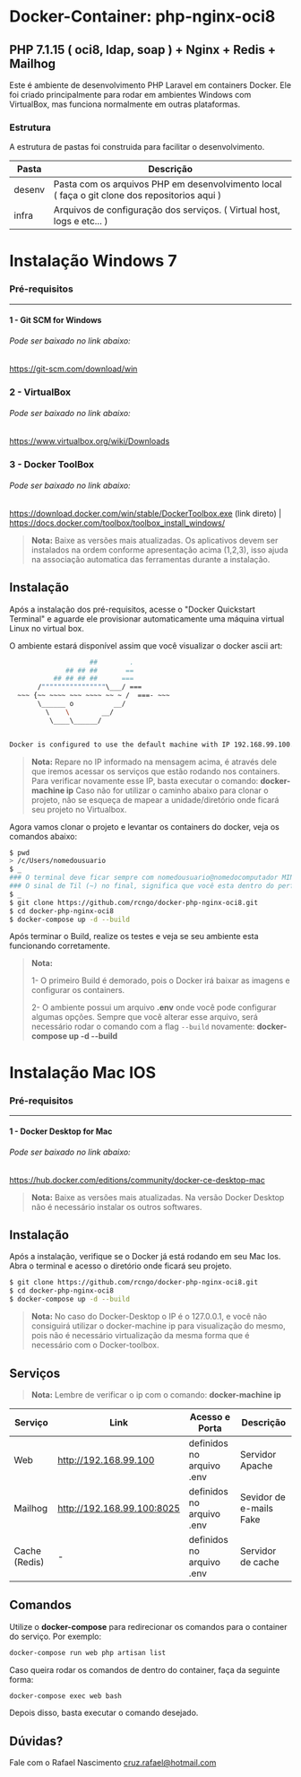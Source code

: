 # Docker-Container: php-nginx-oci8

## PHP 7.1.15 ( oci8, ldap, soap ) + Nginx + Redis + Mailhog

Este é ambiente de desenvolvimento PHP Laravel em containers Docker. Ele foi criado principalmente para rodar em ambientes Windows com VirtualBox, mas funciona normalmente em outras plataformas.

### Estrutura ###

A estrutura de pastas foi construida para facilitar o desenvolvimento.

| Pasta | Descrição |
| ------ | ------ |
| desenv | Pasta com os arquivos PHP em desenvolvimento local ( faça o git clone dos repositorios aqui ) |
| infra | Arquivos de configuração dos serviços. ( Virtual host, logs e etc... )|

# Instalação Windows 7
### Pré-requisitos  #####
 ---------------------------------
#### 1 - Git SCM for Windows
###### Pode ser baixado no link abaixo:
https://git-scm.com/download/win
### 2 - VirtualBox
###### Pode ser baixado no link abaixo:
https://www.virtualbox.org/wiki/Downloads
### 3 - Docker ToolBox
###### Pode ser baixado no link abaixo:
https://download.docker.com/win/stable/DockerToolbox.exe (link direto) | https://docs.docker.com/toolbox/toolbox_install_windows/

> **Nota:**
> Baixe as versões mais atualizadas.
>Os aplicativos devem ser instalados na ordem conforme apresentação acima (1,2,3), isso ajuda na associação automatica das ferramentas durante a instalação.


## Instalação #####

Após a instalação dos pré-requisitos, acesse o "Docker Quickstart Terminal" e aguarde ele provisionar automaticamente uma máquina virtual Linux no virtual box.

O ambiente estará disponível assim que você visualizar o docker ascii art:

```sh
                    ##        .
              ## ## ##       ==
           ## ## ## ##      ===
       /""""""""""""""""\___/ ===
  ~~~ {~~ ~~~~ ~~~ ~~~~ ~~ ~ /  ===- ~~~
       \______ o          __/
         \    \        __/
          \____\______/


Docker is configured to use the default machine with IP 192.168.99.100.
```
> **Nota:**
>Repare no IP informado na mensagem acima, é através dele que iremos acessar os serviços que estão rodando nos containers.
>Para verificar novamente esse IP, basta executar o comando: **docker-machine ip**
>Caso não for utilizar o caminho abaixo para clonar o projeto, não se esqueça de mapear a unidade/diretório onde ficará seu projeto no Virtualbox.

Agora vamos clonar o projeto e levantar os containers do docker, veja os comandos abaixo:

```bash
$ pwd
> /c/Users/nomedousuario
$ _
### O terminal deve ficar sempre com nomedousuario@nomedocomputador MINGW64 ~
### O sinal de Til (~) no final, significa que você esta dentro do perfil do usuário
$ _
$ git clone https://github.com/rcngo/docker-php-nginx-oci8.git
$ cd docker-php-nginx-oci8
$ docker-compose up -d --build
```
Após terminar o Build, realize os testes e veja se seu ambiente esta funcionando corretamente.

> **Nota:**
>
>1- O primeiro Build é demorado, pois o Docker irá baixar as imagens e configurar os containers.
>
> 2- O ambiente possui um arquivo **.env** onde você pode configurar algumas opções. Sempre que você alterar esse arquivo, será necessário rodar o comando com a flag ``--build`` novamente: **docker-compose up -d --build**

# Instalação Mac IOS
### Pré-requisitos  #####
 ---------------------------------
#### 1 - Docker Desktop for Mac
###### Pode ser baixado no link abaixo:
https://hub.docker.com/editions/community/docker-ce-desktop-mac

> **Nota:**
> Baixe as versões mais atualizadas.
> Na versão Docker Desktop não é necessário instalar os outros softwares.

## Instalação #####
Após a instalação, verifique se o Docker já está rodando em seu Mac Ios.
Abra o terminal e acesso o diretório onde ficará seu projeto.

```bash
$ git clone https://github.com/rcngo/docker-php-nginx-oci8.git
$ cd docker-php-nginx-oci8
$ docker-compose up -d --build
```
> **Nota:**
No caso do Docker-Desktop o IP é o 127.0.0.1, e você não consiguirá utilizar o docker-machine ip para visualização do mesmo, pois não é necessário virtualização da mesma forma que é necessário com o Docker-toolbox.

## Serviços

> **Nota:** Lembre de verificar o ip com o comando: **docker-machine ip**

| Serviço | Link | Acesso e Porta | Descrição
| ------ | ------ | ---- | ---- |
| Web | http://192.168.99.100  | definidos no arquivo .env | Servidor Apache
| Mailhog | http://192.168.99.100:8025 | definidos no arquivo .env | Sevidor de e-mails Fake
| Cache (Redis) | - | definidos no arquivo .env | Servidor de cache

## Comandos

Utilize o **docker-compose** para redirecionar os comandos para o container do serviço. Por exemplo:

```sh
docker-compose run web php artisan list
```

Caso queira rodar os comandos de dentro do container, faça da seguinte forma:

```sh
docker-compose exec web bash
```

Depois disso, basta executar o comando desejado.

## Dúvidas?
Fale com o Rafael Nascimento <cruz.rafael@hotmail.com>
